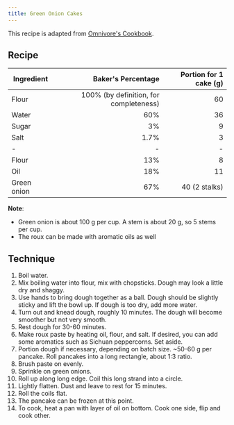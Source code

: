 ```yaml
---
title: Green Onion Cakes
---
```


This recipe is adapted from [Omnivore's Cookbook][1].

[1]: https://omnivorescookbook.com/chinese-scallion-pancakes/

## Recipe

Ingredient | Baker's Percentage | Portion for 1 cake (g)
|-|-:|-:
Flour | 100% (by definition, for completeness) | 60
Water | 60% | 36
Sugar | 3% | 9
Salt | 1.7% | 3
-|-|-
Flour | 13% | 8
Oil | 18% | 11
Green onion | 67% | 40 (2 stalks)

**Note**:

- Green onion is about 100 g per cup.
A stem is about 20 g, so 5 stems per cup.
- The roux can be made with aromatic oils as well

## Technique

1. Boil water.
1. Mix boiling water into flour, mix with chopsticks.
    Dough may look a little dry and shaggy.
1. Use hands to bring dough together as a ball.
    Dough should be slightly sticky and lift the bowl up.
    If dough is too dry, add more water.
1. Turn out and knead dough, roughly 10 minutes.
    The dough will become smoother but not very smooth.
1. Rest dough for 30-60 minutes.
1. Make roux paste by heating oil, flour, and salt.
    If desired, you can add some aromatics such as Sichuan peppercorns.
    Set aside.
1. Portion dough if necessary, depending on batch size.
    ~50-60 g per pancake.
    Roll pancakes into a long rectangle, about 1:3 ratio.
1. Brush paste on evenly.
1. Sprinkle on green onions.
1. Roll up along long edge.
    Coil this long strand into a circle.
1. Lightly flatten. Dust and leave to rest for 15 minutes.
1. Roll the coils flat.
1. The pancake can be frozen at this point.
1. To cook, heat a pan with layer of oil on bottom.
    Cook one side, flip and cook other.
